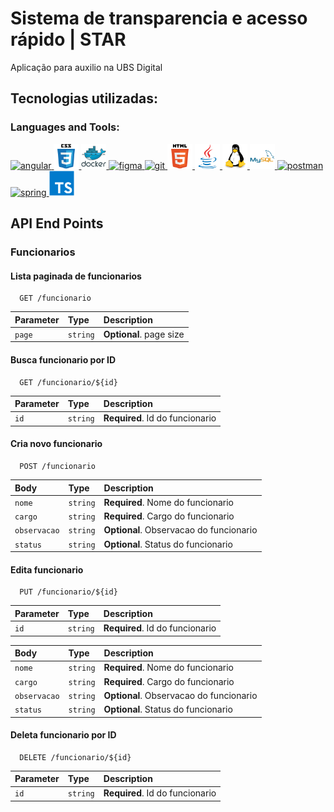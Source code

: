
# Sistema de transparencia e acesso rápido | STAR

Aplicação para auxilio na UBS Digital


## Tecnologias utilizadas:
<h3 align="left">Languages and Tools:</h3>
<p align="left"> <a href="https://angular.io" target="_blank" rel="noreferrer"> <img src="https://angular.io/assets/images/logos/angular/angular.svg" alt="angular" width="40" height="40"/> </a> <a href="https://www.w3schools.com/css/" target="_blank" rel="noreferrer"> <img src="https://raw.githubusercontent.com/devicons/devicon/master/icons/css3/css3-original-wordmark.svg" alt="css3" width="40" height="40"/> </a> <a href="https://www.docker.com/" target="_blank" rel="noreferrer"> <img src="https://raw.githubusercontent.com/devicons/devicon/master/icons/docker/docker-original-wordmark.svg" alt="docker" width="40" height="40"/> </a> <a href="https://www.figma.com/" target="_blank" rel="noreferrer"> <img src="https://www.vectorlogo.zone/logos/figma/figma-icon.svg" alt="figma" width="40" height="40"/> </a> <a href="https://git-scm.com/" target="_blank" rel="noreferrer"> <img src="https://www.vectorlogo.zone/logos/git-scm/git-scm-icon.svg" alt="git" width="40" height="40"/> </a> <a href="https://www.w3.org/html/" target="_blank" rel="noreferrer"> <img src="https://raw.githubusercontent.com/devicons/devicon/master/icons/html5/html5-original-wordmark.svg" alt="html5" width="40" height="40"/> </a> <a href="https://www.java.com" target="_blank" rel="noreferrer"> <img src="https://raw.githubusercontent.com/devicons/devicon/master/icons/java/java-original.svg" alt="java" width="40" height="40"/> </a> <a href="https://www.linux.org/" target="_blank" rel="noreferrer"> <img src="https://raw.githubusercontent.com/devicons/devicon/master/icons/linux/linux-original.svg" alt="linux" width="40" height="40"/> </a> <a href="https://www.mysql.com/" target="_blank" rel="noreferrer"> <img src="https://raw.githubusercontent.com/devicons/devicon/master/icons/mysql/mysql-original-wordmark.svg" alt="mysql" width="40" height="40"/> </a> <a href="https://postman.com" target="_blank" rel="noreferrer"> <img src="https://www.vectorlogo.zone/logos/getpostman/getpostman-icon.svg" alt="postman" width="40" height="40"/> </a> <a href="https://spring.io/" target="_blank" rel="noreferrer"> <img src="https://www.vectorlogo.zone/logos/springio/springio-icon.svg" alt="spring" width="40" height="40"/> </a> <a href="https://www.typescriptlang.org/" target="_blank" rel="noreferrer"> <img src="https://raw.githubusercontent.com/devicons/devicon/master/icons/typescript/typescript-original.svg" alt="typescript" width="40" height="40"/> </a> </p>

## API End Points

### Funcionarios
#### Lista paginada de funcionarios

```http
  GET /funcionario
```
| Parameter | Type     | Description                |
| :-------- | :------- | :------------------------- |
| `page` | `string` | **Optional**. page size |


#### Busca funcionario por ID

```http
  GET /funcionario/${id}
```

| Parameter | Type     | Description                       |
| :-------- | :------- | :-------------------------------- |
| `id`      | `string` | **Required**. Id do funcionario |

#### Cria novo funcionario

```http
  POST /funcionario
```

| Body | Type     | Description                       |
| :-------- | :------- | :-------------------------------- |
| `nome`      | `string` | **Required**. Nome do funcionario |
| `cargo`      | `string` | **Required**. Cargo do funcionario |
| `observacao`      | `string` | **Optional**. Observacao do funcionario |
| `status`      | `string` | **Optional**. Status do funcionario |

#### Edita funcionario

```http
  PUT /funcionario/${id}
```
| Parameter | Type     | Description                       |
| :-------- | :------- | :-------------------------------- |
| `id`      | `string` | **Required**. Id do funcionario |

| Body | Type     | Description                       |
| :-------- | :------- | :-------------------------------- |
| `nome`      | `string` | **Required**. Nome do funcionario |
| `cargo`      | `string` | **Required**. Cargo do funcionario |
| `observacao`      | `string` | **Optional**. Observacao do funcionario |
| `status`      | `string` | **Optional**. Status do funcionario |

#### Deleta funcionario por ID

```http
  DELETE /funcionario/${id}
```

| Parameter | Type     | Description                       |
| :-------- | :------- | :-------------------------------- |
| `id`      | `string` | **Required**. Id do funcionario |